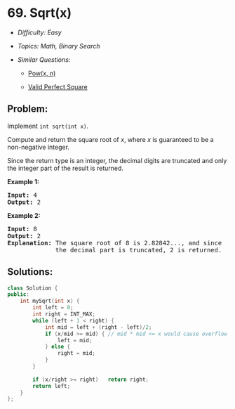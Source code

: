 # 69. Sqrt(x)

* *Difficulty: Easy*

* *Topics: Math, Binary Search*

* *Similar Questions:*

  * [Pow(x, n)](powx-n.md)

  * [Valid Perfect Square](valid-perfect-square.md)

## Problem:

<p>Implement <code>int sqrt(int x)</code>.</p>

<p>Compute and return the square root of <em>x</em>, where&nbsp;<em>x</em>&nbsp;is guaranteed to be a non-negative integer.</p>

<p>Since the return type&nbsp;is an integer, the decimal digits are truncated and only the integer part of the result&nbsp;is returned.</p>

<p><strong>Example 1:</strong></p>

<pre>
<strong>Input:</strong> 4
<strong>Output:</strong> 2
</pre>

<p><strong>Example 2:</strong></p>

<pre>
<strong>Input:</strong> 8
<strong>Output:</strong> 2
<strong>Explanation:</strong> The square root of 8 is 2.82842..., and since 
&nbsp;            the decimal part is truncated, 2 is returned.
</pre>

## Solutions:

```c++
class Solution {
public:
    int mySqrt(int x) {
        int left = 0;
        int right = INT_MAX;
        while (left + 1 < right) {
            int mid = left + (right - left)/2;
            if (x/mid >= mid) { // mid * mid <= x would cause overflow
                left = mid;
            } else {
                right = mid;
            }
        }
        
        if (x/right >= right)   return right;
        return left;
    }
};
```
